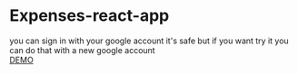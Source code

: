 # Expenses-react-app
you can sign in with your google account it's safe but if you want try it you can do that with a new google account
<br/>
<a href="https://far-flung-twist.surge.sh/">DEMO</a>
